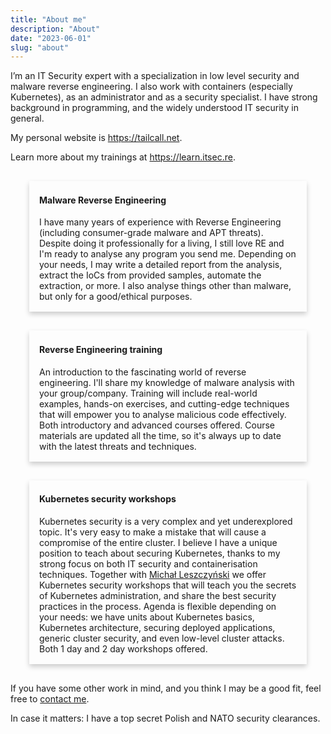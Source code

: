 ```yaml
---
title: "About me"
description: "About"
date: "2023-06-01"
slug: "about"
---
```


I’m an IT Security expert with a specialization in low level security and
malware reverse engineering.
I also work with containers (especially Kubernetes), as an administrator
and as a security specialist.
I have strong background in programming, and the widely understood IT security
in general.

My personal website is <a href="https://tailcall.net">https://tailcall.net</a>.

Learn more about my trainings at <a href="https://learn.itsec.re">https://learn.itsec.re</a>.


<div class="card">
  <div class="container">
    <h4><b>Malware Reverse Engineering</b></h4>
    <p>I have many years of experience with Reverse Engineering (including
    consumer-grade malware and APT threats). Despite doing it professionally
    for a living, I still love RE and I'm ready to analyse any program you send
    me. Depending on your needs, I may write a detailed report from the analysis,
    extract the IoCs from provided samples, automate the extraction, or more.
    I also analyse things other than malware, but only for a good/ethical
    purposes.</p>
  </div>
</div>

<div class="card">
  <div class="container">
    <h4><b>Reverse Engineering training</b></h4>
    <p>An introduction to the fascinating world of reverse engineering.
    I'll share my knowledge of malware analysis with your group/company.
    Training will include real-world examples, hands-on exercises, and
    cutting-edge techniques that will empower you to analyse malicious code
    effectively. Both introductory and advanced courses offered. Course
    materials are updated all the time, so it's always up to date with the
    latest threats and techniques.</p>
  </div>
</div>

<div class="card">
  <div class="container">
    <h4><b>Kubernetes security workshops</b></h4>
    <p>Kubernetes security is a very complex and yet underexplored topic.
    It's very easy to make a mistake that will cause a compromise of the
    entire cluster. I believe I have a unique position to teach about securing
    Kubernetes, thanks to my strong focus on both IT security and
    containerisation techniques. Together with
    <a href="https://icedev.pl/">Michał Leszczyński</a> we offer Kubernetes
    security workshops that will teach you the secrets of Kubernetes
    administration, and share the best security practices in the process.
    Agenda is flexible depending on your needs: we have units about
    Kubernetes basics, Kubernetes architecture, securing deployed applications,
    generic cluster security, and even low-level cluster attacks. Both 1 day
    and 2 day workshops offered.</p>
  </div>
</div> 

If you have some other work in mind, and you think I may be a good fit,
feel free to <a href="/contact">contact me</a>.

In case it matters: I have a top secret Polish and NATO security clearances.

<style>
/* inspired by https://www.w3schools.com/howto/howto_css_cards.asp */
.card {
  box-shadow: 0 4px 8px 0 rgba(0,0,0,0.2);
  background-color: #ffffff07;
  transition: 0.3s;
  margin: 30px;
}

.card:hover {
  box-shadow: 0 8px 16px 0 rgba(0,0,0,0.2);
}

.container {
  padding: 2px 16px;
} 
</style>
